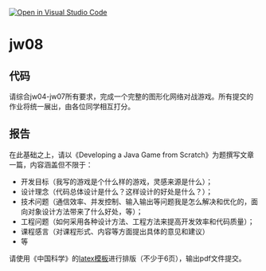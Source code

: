 [![Open in Visual Studio Code](https://classroom.github.com/assets/open-in-vscode-f059dc9a6f8d3a56e377f745f24479a46679e63a5d9fe6f495e02850cd0d8118.svg)](https://classroom.github.com/online_ide?assignment_repo_id=6493012&assignment_repo_type=AssignmentRepo)
# jw08

## 代码

请综合jw04-jw07所有要求，完成一个完整的图形化网络对战游戏。所有提交的作业将统一展出，由各位同学相互打分。


## 报告

在此基础之上，请以《Developing a Java Game from Scratch》为题撰写文章一篇，内容涵盖但不限于：
- 开发目标（我写的游戏是个什么样的游戏，灵感来源是什么）；
- 设计理念（代码总体设计是什么？这样设计的好处是什么？）；
- 技术问题（通信效率、并发控制、输入输出等问题我是怎么解决和优化的，面向对象设计方法带来了什么好处，等）；
- 工程问题（如何采用各种设计方法、工程方法来提高开发效率和代码质量）；
- 课程感言（对课程形式、内容等方面提出具体的意见和建议）
- 等

请使用《中国科学》的[latex模板](http://scis.scichina.com/download/ssi-template.zip)进行排版（不少于6页），输出pdf文件提交。
